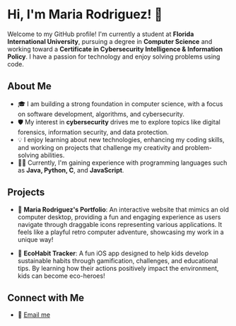 # Hi, I'm Maria Rodriguez! 👋

Welcome to my GitHub profile! I'm currently a student at **Florida International University**, pursuing a degree in **Computer Science** and working toward a **Certificate in Cybersecurity Intelligence & Information Policy**. I have a passion for technology and enjoy solving problems using code.

## About Me

- 🎓 I am building a strong foundation in computer science, with a focus on software development, algorithms, and cybersecurity.
- 🛡️ My interest in **cybersecurity** drives me to explore topics like digital forensics, information security, and data protection.
- 💡 I enjoy learning about new technologies, enhancing my coding skills, and working on projects that challenge my creativity and problem-solving abilities.
- 🧑‍💻 Currently, I'm gaining experience with programming languages such as **Java, Python, C**, and **JavaScript**.

## Projects

- 🎨 **Maria Rodriguez's Portfolio**: An interactive website that mimics an old computer desktop, providing a fun and engaging experience as users navigate through draggable icons representing various applications. It feels like a playful retro computer adventure, showcasing my work in a unique way!
  
- 🌱 **EcoHabit Tracker**: A fun iOS app designed to help kids develop sustainable habits through gamification, challenges, and educational tips. By learning how their actions positively impact the environment, kids can become eco-heroes!

## Connect with Me

- 📧 [Email me](mailto:mrodr.contact@gmail.com)
